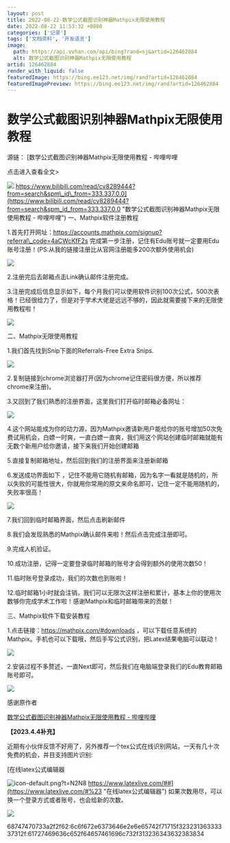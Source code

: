 ```yaml
---
layout: post
title: 2022-08-22-数学公式截图识别神器Mathpix无限使用教程
date: 2022-08-22 11:53:32 +0800
categories: ['记录']
tags: ['文档资料', '开发语言']
image:
  path: https://api.vvhan.com/api/bing?rand=sj&artid=126462884
  alt: 数学公式截图识别神器Mathpix无限使用教程
artid: 126462884
render_with_liquid: false
featuredImage: https://bing.ee123.net/img/rand?artid=126462884
featuredImagePreview: https://bing.ee123.net/img/rand?artid=126462884
---
```


# 数学公式截图识别神器Mathpix无限使用教程

源链：
[数学公式截图识别神器Mathpix无限使用教程 - 哔哩哔哩

点击进入查看全文>

![](https://i-blog.csdnimg.cn/blog_migrate/739519e278e6385fd8b7269ee36721bf.png)
https://www.bilibili.com/read/cv8289444?from=search&spm\_id\_from=333.337.0.0](https://www.bilibili.com/read/cv8289444?from=search&spm_id_from=333.337.0.0 "数学公式截图识别神器Mathpix无限使用教程 - 哔哩哔哩")
一、Mathpix软件注册教程
  
1.首先打开网址：https://accounts.mathpix.com/signup?referral\_code=4aCWcKfF2s 完成第一步注册，记住有Edu账号就一定要用Edu账号注册！(PS:从我的链接注册比从官网注册能多200次额外使用机会)

![](https://i-blog.csdnimg.cn/blog_migrate/f4f9ecbad25a68025b3870edb311e421.png)

2.注册完后去邮箱点击Link确认邮件注册完成。

3.注册完成后信息显示如下，每个月我们可以使用软件识别100次公式，500次表格！已经很给力了，但是对于学术大佬是远远不够的，因此就需要接下来的无限使用教程啦！

![](https://i-blog.csdnimg.cn/blog_migrate/9eb44951061e5f82949068d490838d4c.png)

二、Mathpix无限使用教程
  
1.我们首先找到Snip下面的Referrals-Free Extra Snips.

![](https://i-blog.csdnimg.cn/blog_migrate/d59fed31884f88f957d7cc60be0677f2.png)

2.复制链接到chrome浏览器打开(因为chrome记住密码很方便，所以推荐chrome来注册)。

3.又回到了我们熟悉的注册界面，这里我们打开临时邮箱必备网址：

![](https://i-blog.csdnimg.cn/blog_migrate/27b6a6df93c6b9de40e9c7162bbf238e.png)

4.这个网站能成为你的动力源，因为Mathpix邀请新用户能给你的账号增加50次免费试用机会，白嫖一时爽，一直白嫖一直爽，我们用这个网站创建临时邮箱就能有无数个新用户给你邀请，接下来我们开始创建邮箱

5.直接复制邮箱地址，然后回到我们的注册界面来注册新邮箱

6.发送成功界面如下 ，记住不能用它随机有邮箱，因为名字一看就是随机的，所以失败的可能性很大，你就用你常用的原文来命名即可，记住一定不能用随机的，失败率很高！

![](https://i-blog.csdnimg.cn/blog_migrate/9b60536b49e0c021bf65004c94f6f968.png)

7.我们回到临时邮箱界面，然后点击刷新邮件

8.我们会发现熟悉的Mathpix确认邮件来啦！然后点击完成注册即可。

9.完成人机验证。

10.成功注册，记得一定要登录临时邮箱的账号才会得到额外的使用次数50！

11.临时账号登录成功，我们的次数也到账啦！

12.临时邮箱1小时就会注销，我们可以无限次这样注册和累计，基本上你的使用次数够你完成学术工作啦！感谢Mathpix和临时邮箱带来的贡献！

三、Mathpix软件下载安装教程
  
1.点击链接：https://mathpix.com/#downloads ，可以下载任意系统的Mathpix。手机也可以下载哦，然后手写公式识别，把Latex结果电脑可以联动！

![](https://i-blog.csdnimg.cn/blog_migrate/cfb2d5aad1cdbe15ba23cebeac4c1fa0.png)

2.安装过程不多赘述，一直Next即可，然后我们在电脑端登录我们的Edu教育邮箱账号即可。

![](https://i-blog.csdnimg.cn/blog_migrate/3760b6912e0b4868277f59c6bea7d320.png)

感谢原作者

[数学公式截图识别神器Mathpix无限使用教程 - 哔哩哔哩](https://www.bilibili.com/read/cv8289444?from=search&spm_id_from=333.337.0.0 "数学公式截图识别神器Mathpix无限使用教程 - 哔哩哔哩")

**【2023.4.4补充】**
  
近期有小伙伴反馈不好用了，另外推荐一个tex公式在线识别网站，一天有几十次免费的机会，并目支持图片识别:

[在线latex公式编辑器

![icon-default.png?t=N2N8](https://i-blog.csdnimg.cn/blog_migrate/dae51f0b6b58667fea1775fa072b8fd7.png)
https://www.latexlive.com/##](https://www.latexlive.com/#%23 "在线latex公式编辑器")
如果次数用尽，可以换一个登录方式或者账号，也会给新的次数。

![](https://i-blog.csdnimg.cn/blog_migrate/d3213daa22a53d824d5a946613cc7575.png)

68747470733a2f2f62:6c6f672e6373646e2e6e65742f71715f32323136333337312f:61727469636c652f64657461696c732f313236343632383834